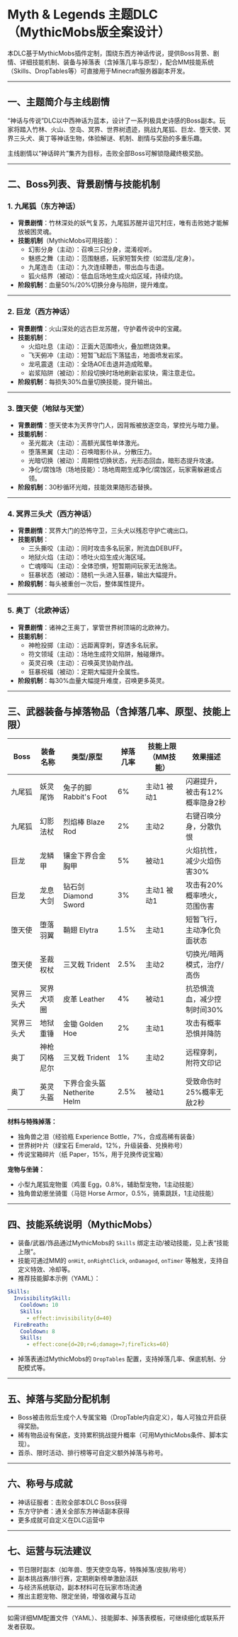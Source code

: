 # Myth & Legends 主题DLC（MythicMobs版全案设计）

本DLC基于MythicMobs插件定制，围绕东西方神话传说，提供Boss背景、剧情、详细技能机制、装备与掉落表（含掉落几率与原型），配合MM技能系统（Skills、DropTables等）可直接用于Minecraft服务器副本开发。

---

## 一、主题简介与主线剧情

“神话与传说”DLC以中西神话为蓝本，设计了一系列极具史诗感的Boss副本。玩家将踏入竹林、火山、空岛、冥界、世界树遗迹，挑战九尾狐、巨龙、堕天使、冥界三头犬、奥丁等神话生物，体验解谜、机制、剧情与奖励的多重乐趣。

主线剧情以“神话碎片”集齐为目标，击败全部Boss可解锁隐藏终极奖励。

---

## 二、Boss列表、背景剧情与技能机制

### 1. 九尾狐（东方神话）

- **背景剧情**：竹林深处的妖气复苏，九尾狐苏醒并诅咒村庄，唯有击败她才能解放被困灵魂。
- **技能机制**（MythicMobs可用技能）：
  - 幻影分身（主动）：召唤三只分身，混淆视听。
  - 魅惑之舞（主动）：范围魅惑，玩家短暂失控（如混乱/定身）。
  - 九尾连击（主动）：九次连续鞭击，带出血与击退。
  - 狐火结界（被动）：低血后场地生成火焰区域，持续灼烧。
- **阶段机制**：血量50%/20%切换分身与陷阱，提升难度。

---

### 2. 巨龙（西方神话）

- **背景剧情**：火山深处的远古巨龙苏醒，守护着传说中的宝藏。
- **技能机制**：
  - 火焰吐息（主动）：正面大范围喷火，叠加燃烧效果。
  - 飞天俯冲（主动）：短暂飞起后下落猛击，地面喷发岩浆。
  - 龙吼震退（主动）：全场AOE击退并造成眩晕。
  - 岩浆陷阱（被动）：阶段切换时场地刷新岩浆块，需注意走位。
- **阶段机制**：每损失30%血量切换技能，提升输出。

---

### 3. 堕天使（地狱与天堂）

- **背景剧情**：堕天使本为天界守门人，因背叛被放逐空岛，掌控光与暗力量。
- **技能机制**：
  - 圣光裁决（主动）：高额光属性单体激光。
  - 堕落黑翼（主动）：召唤暗影仆从，分散压力。
  - 光暗切换（被动）：周期性切换状态，光形态回血，暗形态提升攻速。
  - 净化/腐蚀场（场地技能）：场地周期生成净化/腐蚀区，玩家需躲避或占领。
- **阶段机制**：30秒循环光暗，技能效果随形态替换。

---

### 4. 冥界三头犬（西方神话）

- **背景剧情**：冥界大门的恐怖守卫，三头犬以残忍守护亡魂出口。
- **技能机制**：
  - 三头撕咬（主动）：同时攻击多名玩家，附流血DEBUFF。
  - 地狱火焰（主动）：喷吐火焰生成火海区域。
  - 亡魂嚎叫（主动）：全体恐惧，短暂期间玩家无法施法。
  - 狂暴状态（被动）：随机一头进入狂暴，输出大幅提升。
- **阶段机制**：每头被重创一次后，整体属性提升。

---

### 5. 奥丁（北欧神话）

- **背景剧情**：诸神之王奥丁，掌管世界树顶端的北欧神力。
- **技能机制**：
  - 神枪投掷（主动）：远距离穿刺，穿透多名玩家。
  - 符文领域（主动）：场地生成符文陷阱，触碰爆炸。
  - 英灵召唤（主动）：召唤英灵协助作战。
  - 狂暴祝福（被动）：定期大幅提升全属性。
- **阶段机制**：每30%血量大幅提升难度，召唤更多英灵。

---

## 三、武器装备与掉落物品（含掉落几率、原型、技能上限）

| Boss           | 装备名称       | 类型/原型                  | 掉落几率 | 技能上限（MM技能） | 效果描述                      |
|----------------|---------------|----------------------------|----------|---------------------|------------------------------|
| 九尾狐         | 妖灵尾饰       | 兔子的脚 Rabbit's Foot     | 6%      | 主动1 被动1         | 闪避提升，被击有12%概率隐身2秒 |
| 九尾狐         | 幻影法杖       | 烈焰棒 Blaze Rod           | 2%      | 主动2               | 右键召唤分身，分散仇恨        |
| 巨龙           | 龙鳞甲         | 镶金下界合金胸甲           | 5%      | 被动1               | 火焰抗性，减少火焰伤害30%     |
| 巨龙           | 龙息大剑       | 钻石剑 Diamond Sword       | 3%      | 主动1 被动1         | 攻击有20%概率喷火，范围伤害   |
| 堕天使         | 堕落羽翼       | 鞘翅 Elytra                | 1.5%    | 主动1               | 短暂飞行，主动净化负面状态    |
| 堕天使         | 圣裁权杖       | 三叉戟 Trident             | 2.5%    | 主动2               | 切换光/暗两模式，治疗/高伤    |
| 冥界三头犬     | 冥界犬项圈     | 皮革 Leather               | 4%      | 被动1               | 抗恐惧流血，减少控制时间30%   |
| 冥界三头犬     | 地狱重锤       | 金锄 Golden Hoe            | 2%      | 主动1               | 攻击有概率恐惧并降防         |
| 奥丁           | 神枪冈格尼尔   | 三叉戟 Trident             | 1%      | 主动2               | 远程穿刺，附符文印记         |
| 奥丁           | 英灵头盔       | 下界合金头盔 Netherite Helm| 2.5%    | 被动1               | 受致命伤时25%概率无敌2秒     |

**材料与特殊掉落：**
- 独角兽之泪（经验瓶 Experience Bottle，7%，合成高稀有装备）
- 世界树叶片（绿宝石 Emerald，12%，升级装备、兑换称号）
- 传说宝箱碎片（纸 Paper，15%，用于兑换传说宝箱）

**宠物与坐骑：**
- 小型九尾狐宠物蛋（鸡蛋 Egg，0.8%，辅助型宠物，1主动技能）
- 独角兽幼崽坐骑蛋（马铠 Horse Armor，0.5%，骑乘跳跃，1主动技能）

---

## 四、技能系统说明（MythicMobs）

- 装备/武器/饰品通过MythicMobs的 `Skills` 绑定主动/被动技能，见上表“技能上限”。
- 技能可通过MM的 `onHit`, `onRightClick`, `onDamaged`, `onTimer` 等触发，支持自定义特效、冷却等。
- 推荐技能脚本示例（YAML）：

```yaml
Skills:
  InvisibilitySkill:
    Cooldown: 10
    Skills:
      - effect:invisibility{d=40}
  FireBreath:
    Cooldown: 8
    Skills:
      - effect:cone{d=20;r=6;damage=7;fireTicks=60}
```

- 掉落表通过MythicMobs的 `DropTables` 配置，支持掉落几率、保底机制、分配模式等。

---

## 五、掉落与奖励分配机制

- Boss被击败后生成个人专属宝箱（DropTable内自定义），每人可独立开启获得奖励。
- 稀有物品设有保底，支持累积挑战提升概率（可用MythicMobs条件、脚本实现）。
- 首杀、限时活动、排行榜等可自定义额外掉落与称号。

---

## 六、称号与成就

- 神话征服者：击败全部本DLC Boss获得
- 东方守护者：通关全部东方神话副本获得
- 更多成就可自定义在DLC运营中

---

## 七、运营与玩法建议

- 节日限时副本（如年兽、堕天使空岛等，特殊掉落/皮肤/称号）
- 副本挑战赛/排行赛，定期刷新榜单激励活跃
- 与经济系统联动，副本材料可在玩家市场流通
- 推出主题宠物、限定坐骑，增强收藏与互动

---

如需详细MM配置文件（YAML）、技能脚本、掉落表模板，可继续细化或联系开发者获取。